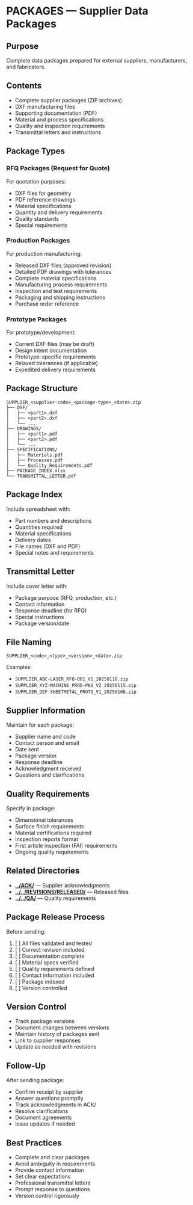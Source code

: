 # PACKAGES — Supplier Data Packages

## Purpose
Complete data packages prepared for external suppliers, manufacturers, and fabricators.

## Contents
- Complete supplier packages (ZIP archives)
- DXF manufacturing files
- Supporting documentation (PDF)
- Material and process specifications
- Quality and inspection requirements
- Transmittal letters and instructions

## Package Types

### RFQ Packages (Request for Quote)
For quotation purposes:
- DXF files for geometry
- PDF reference drawings
- Material specifications
- Quantity and delivery requirements
- Quality standards
- Special requirements

### Production Packages
For production manufacturing:
- Released DXF files (approved revision)
- Detailed PDF drawings with tolerances
- Complete material specifications
- Manufacturing process requirements
- Inspection and test requirements
- Packaging and shipping instructions
- Purchase order reference

### Prototype Packages
For prototype/development:
- Current DXF files (may be draft)
- Design intent documentation
- Prototype-specific requirements
- Relaxed tolerances (if applicable)
- Expedited delivery requirements

## Package Structure
```
SUPPLIER_<supplier-code>_<package-type>_<date>.zip
├── DXF/
│   ├── <part1>.dxf
│   ├── <part2>.dxf
│   └── ...
├── DRAWINGS/
│   ├── <part1>.pdf
│   ├── <part2>.pdf
│   └── ...
├── SPECIFICATIONS/
│   ├── Materials.pdf
│   ├── Processes.pdf
│   └── Quality_Requirements.pdf
├── PACKAGE_INDEX.xlsx
└── TRANSMITTAL_LETTER.pdf
```

## Package Index
Include spreadsheet with:
- Part numbers and descriptions
- Quantities required
- Material specifications
- Delivery dates
- File names (DXF and PDF)
- Special notes and requirements

## Transmittal Letter
Include cover letter with:
- Package purpose (RFQ, production, etc.)
- Contact information
- Response deadline (for RFQ)
- Special instructions
- Package version/date

## File Naming
```
SUPPLIER_<code>_<type>_<version>_<date>.zip
```

Examples:
- `SUPPLIER_ABC-LASER_RFQ-001_V1_20250110.zip`
- `SUPPLIER_XYZ-MACHINE_PROD-PKG_V2_20250115.zip`
- `SUPPLIER_DEF-SHEETMETAL_PROTO_V1_20250108.zip`

## Supplier Information
Maintain for each package:
- Supplier name and code
- Contact person and email
- Date sent
- Package version
- Response deadline
- Acknowledgment received
- Questions and clarifications

## Quality Requirements
Specify in package:
- Dimensional tolerances
- Surface finish requirements
- Material certifications required
- Inspection reports format
- First article inspection (FAI) requirements
- Ongoing quality requirements

## Related Directories
- **[../ACK/](../ACK/)** — Supplier acknowledgments
- **[../../REVISIONS/RELEASED/](../../REVISIONS/RELEASED/)** — Released files
- **[../../QA/](../../QA/)** — Quality requirements

## Package Release Process
Before sending:
1. [ ] All files validated and tested
2. [ ] Correct revision included
3. [ ] Documentation complete
4. [ ] Material specs verified
5. [ ] Quality requirements defined
6. [ ] Contact information included
7. [ ] Package indexed
8. [ ] Version controlled

## Version Control
- Track package versions
- Document changes between versions
- Maintain history of packages sent
- Link to supplier responses
- Update as needed with revisions

## Follow-Up
After sending package:
- Confirm receipt by supplier
- Answer questions promptly
- Track acknowledgments in ACK/
- Resolve clarifications
- Document agreements
- Issue updates if needed

## Best Practices
- Complete and clear packages
- Avoid ambiguity in requirements
- Provide contact information
- Set clear expectations
- Professional transmittal letters
- Prompt response to questions
- Version control rigorously
